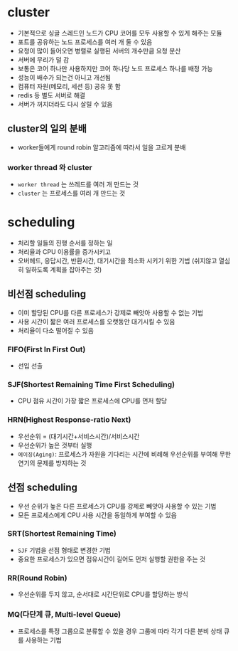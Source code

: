 # cluster
- 기본적으로 싱글 스레드인 노드가 CPU 코어를 모두 사용할 수 있게 해주는 모듈
- 포트를 공유하는 노드 프로세스를 여러 개 둘 수 있음
- 요청이 많이 들어오면 병렬로 실행된 서버의 개수만큼 요청 분산
- 서버에 무리가 덜 감
- 보통은 코어 하나만 사용하지만 코어 하나당 노드 프로세스 하나를 배정 가능
- 성능이 배수가 되는건 아니고 개선됨
- 컴퓨터 자원(메모리, 세션 등) 공유 못 함
- redis 등 별도 서버로 해결
- 서버가 꺼지더라도 다시 살릴 수 있음

## cluster의 일의 분배
- worker들에게 round robin 알고리즘에 따라서 일을 고르게 분배

### worker thread 와 cluster
- `worker thread` 는 쓰레드를 여러 개 만드는 것
- `cluster` 는 프로세스를 여러 개 만드는 것

# scheduling
- 처리할 일들의 진행 순서를 정하는 일
- 처리율과 CPU 이용률을 증가시키고 
- 오버헤드, 응답시간, 반환시간, 대기시간을 최소화 시키기 위한 기법 (쉬지않고 열심히 일하도록 계획을 잡아주는 것)
## 비선점 scheduling
- 이미 할당된 CPU를 다른 프로세스가 강제로 빼앗아 사용할 수 없는 기법
- 사용 시간이 짧은 여러 프로세스를 오랫동안 대기시킬 수 있음
- 처리율이 다소 떨어질 수 있음
### FIFO(First In First Out)
- 선입 선출
### SJF(Shortest Remaining Time First Scheduling)
- CPU 점유 시간이 가장 짧은 프로세스에 CPU를 먼저 할당
### HRN(Highest Response-ratio Next)
- 우선순위 = (대기시간+서비스시간)/서비스시간
- 우선순위가 높은 것부터 실행
- `에이징(Aging)`: 프로세스가 자원을 기다리는 시간에 비례해 우선순위를 부여해 무한 연기의 문제를 방지하는 것
## 선점 scheduling
- 우선 순위가 높은 다른 프로세스가 CPU를 강제로 빼앗아 사용할 수 있는 기법
- 모든 프로세스에게 CPU 사용 시간을 동일하게 부여할 수 있음
### SRT(Shortest Remaining Time)
- `SJF` 기법을 선점 형태로 변경한 기법
- 중요한 프로세스가 있으면 점유시간이 길어도 먼저 실행할 권한을 주는 것
### RR(Round Robin)
- 우선순위를 두지 않고, 순서대로 시간단위로 CPU를 할당하는 방식
### MQ(다단계 큐, Multi-level Queue)
- 프로세스를 특정 그룹으로 분류할 수 있을 경우 그룹에 따라 각기 다른 분비 상태 큐를 사용하는 기법

